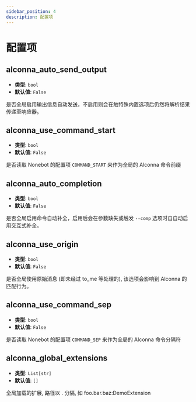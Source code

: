 ```yaml
---
sidebar_position: 4
description: 配置项
---
```


# 配置项

## alconna_auto_send_output

- **类型**: `bool`
- **默认值**: `False`

是否全局启用输出信息自动发送，不启用则会在触特殊内置选项后仍然将解析结果传递至响应器。

## alconna_use_command_start

- **类型**: `bool`
- **默认值**: `False`

是否读取 Nonebot 的配置项 `COMMAND_START` 来作为全局的 Alconna 命令前缀

## alconna_auto_completion

- **类型**: `bool`
- **默认值**: `False`

是否全局启用命令自动补全，启用后会在参数缺失或触发 `--comp` 选项时自自动启用交互式补全。

## alconna_use_origin

- **类型**: `bool`
- **默认值**: `False`

是否全局使用原始消息 (即未经过 to_me 等处理的), 该选项会影响到 Alconna 的匹配行为。

## alconna_use_command_sep

- **类型**: `bool`
- **默认值**: `False`

是否读取 Nonebot 的配置项 `COMMAND_SEP` 来作为全局的 Alconna 命令分隔符

## alconna_global_extensions

- **类型**: `List[str]`
- **默认值**: `[]`

全局加载的扩展, 路径以 . 分隔, 如 foo.bar.baz:DemoExtension

